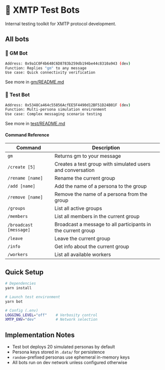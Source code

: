 # 🤖 XMTP Test Bots

Internal testing toolkit for XMTP protocol development.

## All bots

### 👋 GM Bot

```bash
Address: 0x9a1C0F4b648C6D8783b259db194be44c8310a943 (dev)
Function: Replies "gm" to any message
Use case: Quick connectivity verification
```

See more in [gm/README.md](/bots/gm/README.md)

### 🧪 Test Bot

```bash
Address: 0x5348Ca464c55856AcfEE5F4490d12BF51D24B01F (dev)
Function: Multi-persona simulation environment
Use case: Complex messaging scenario testing
```

See more in [test/README.md](/bots/test/README.md)

#### Command Reference

| Command                | Description                                                  |
| ---------------------- | ------------------------------------------------------------ |
| `gm`                   | Returns gm to your message                                   |
| `/create [5]`          | Creates a test group with simulated users and conversation   |
| `/rename [name]`       | Rename the current group                                     |
| `/add [name]`          | Add the name of a persona to the group                       |
| `/remove [name]`       | Remove the name of a persona from the group                  |
| `/groups`              | List all active groups                                       |
| `/members`             | List all members in the current group                        |
| `/broadcast [message]` | Broadcast a message to all participants in the current group |
| `/leave`               | Leave the current group                                      |
| `/info`                | Get info about the current group                             |
| `/workers`             | List all available workers                                   |

## Quick Setup

```bash
# Dependencies
yarn install

# Launch test environment
yarn bot

# Config (.env)
LOGGING_LEVEL="off"    # Verbosity control
XMTP_ENV="dev"         # Network selection
```

## Implementation Notes

- Test bot deploys 20 simulated personas by default
- Persona keys stored in `.data/` for persistence
- `random`-prefixed personas use ephemeral in-memory keys
- All bots run on dev network unless configured otherwise
